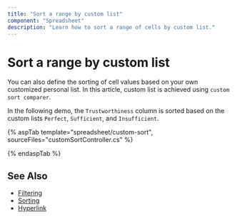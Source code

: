 ```yaml
---
title: "Sort a range by custom list"
component: "Spreadsheet"
description: "Learn how to sort a range of cells by custom list."
---
```


# Sort a range by custom list

You can also define the sorting of cell values based on your own customized personal list. In this article, custom list is achieved using `custom sort comparer`.

In the following demo, the `Trustworthiness` column is sorted based on the custom lists `Perfect`, `Sufficient`, and `Insufficient`.

{% aspTab template="spreadsheet/custom-sort", sourceFiles="customSortController.cs" %}

{% endaspTab %}

## See Also

* [Filtering](./filter)
* [Sorting](./sort)
* [Hyperlink](./link)